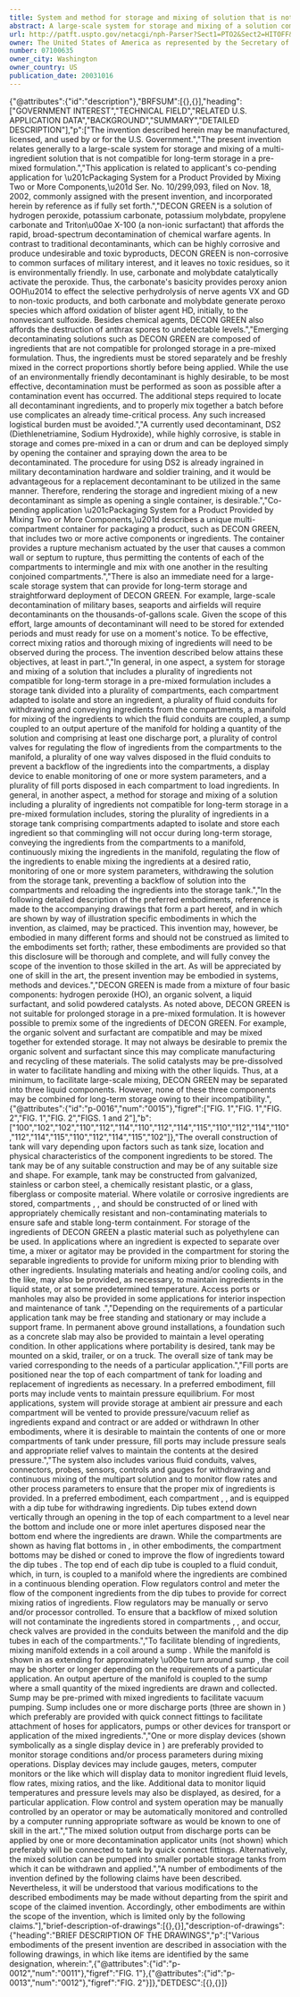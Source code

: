 ```yaml
---
title: System and method for storage and mixing of solution that is not compatible for long-term storage in pre-mixed formulation
abstract: A large-scale system for storage and mixing of a solution comprising a plurality of ingredients not compatible for long-term storage in a pre-mixed formulation includes a storage tank that is divided into a plurality of compartments each of which is adapted to isolate and store a proportionate amount of ingredient, fluid conduits for withdrawing and conveying the ingredients from the compartments, valves for controlling the flow of ingredients and for preventing backflow, a manifold for continuous mixing and blending of the ingredients as they are withdrawn, a sump for holding a quantity of the mixed solution, a display to enable monitoring of system parameters and a discharge port to which conduits may be coupled for withdrawing the mixed solution from the system.
url: http://patft.uspto.gov/netacgi/nph-Parser?Sect1=PTO2&Sect2=HITOFF&p=1&u=%2Fnetahtml%2FPTO%2Fsearch-adv.htm&r=1&f=G&l=50&d=PALL&S1=07100635&OS=07100635&RS=07100635
owner: The United States of America as represented by the Secretary of the Army
number: 07100635
owner_city: Washington
owner_country: US
publication_date: 20031016
---
```


{"@attributes":{"id":"description"},"BRFSUM":[{},{}],"heading":["GOVERNMENT INTEREST","TECHNICAL FIELD","RELATED U.S. APPLICATION DATA","BACKGROUND","SUMMARY","DETAILED DESCRIPTION"],"p":["The invention described herein may be manufactured, licensed, and used by or for the U.S. Government.","The present invention relates generally to a large-scale system for storage and mixing of a multi-ingredient solution that is not compatible for long-term storage in a pre-mixed formulation.","This application is related to applicant's co-pending application for \u201cPackaging System for a Product Provided by Mixing Two or More Components,\u201d Ser. No. 10\/299,093, filed on Nov. 18, 2002, commonly assigned with the present invention, and incorporated herein by reference as if fully set forth.","DECON GREEN is a solution of hydrogen peroxide, potassium carbonate, potassium molybdate, propylene carbonate and Triton\u00ae X-100 (a non-ionic surfactant) that affords the rapid, broad-spectrum decontamination of chemical warfare agents. In contrast to traditional decontaminants, which can be highly corrosive and produce undesirable and toxic byproducts, DECON GREEN is non-corrosive to common surfaces of military interest, and it leaves no toxic residues, so it is environmentally friendly. In use, carbonate and molybdate catalytically activate the peroxide. Thus, the carbonate's basicity provides peroxy anion OOH\u2014 to effect the selective perhydrolysis of nerve agents VX and GD to non-toxic products, and both carbonate and molybdate generate peroxo species which afford oxidation of blister agent HD, initially, to the nonvesicant sulfoxide. Besides chemical agents, DECON GREEN also affords the destruction of anthrax spores to undetectable levels.","Emerging decontaminating solutions such as DECON GREEN are composed of ingredients that are not compatible for prolonged storage in a pre-mixed formulation. Thus, the ingredients must be stored separately and be freshly mixed in the correct proportions shortly before being applied. While the use of an environmentally friendly decontaminant is highly desirable, to be most effective, decontamination must be performed as soon as possible after a contamination event has occurred. The additional steps required to locate all decontaminant ingredients, and to properly mix together a batch before use complicates an already time-critical process. Any such increased logistical burden must be avoided.","A currently used decontaminant, DS2 (Diethlenetriamine, Sodium Hydroxide), while highly corrosive, is stable in storage and comes pre-mixed in a can or drum and can be deployed simply by opening the container and spraying down the area to be decontaminated. The procedure for using DS2 is already ingrained in military decontamination hardware and soldier training, and it would be advantageous for a replacement decontaminant to be utilized in the same manner. Therefore, rendering the storage and ingredient mixing of a new decontaminant as simple as opening a single container, is desirable.","Co-pending application \u201cPackaging System for a Product Provided by Mixing Two or More Components,\u201d describes a unique multi-compartment container for packaging a product, such as DECON GREEN, that includes two or more active components or ingredients. The container provides a rupture mechanism actuated by the user that causes a common wall or septum to rupture, thus permitting the contents of each of the compartments to intermingle and mix with one another in the resulting conjoined compartments.","There is also an immediate need for a large-scale storage system that can provide for long-term storage and straightforward deployment of DECON GREEN. For example, large-scale decontamination of military bases, seaports and airfields will require decontaminants on the thousands-of-gallons scale. Given the scope of this effort, large amounts of decontaminant will need to be stored for extended periods and must ready for use on a moment's notice. To be effective, correct mixing ratios and thorough mixing of ingredients will need to be observed during the process. The invention described below attains these objectives, at least in part.","In general, in one aspect, a system for storage and mixing of a solution that includes a plurality of ingredients not compatible for long-term storage in a pre-mixed formulation includes a storage tank divided into a plurality of compartments, each compartment adapted to isolate and store an ingredient, a plurality of fluid conduits for withdrawing and conveying ingredients from the compartments, a manifold for mixing of the ingredients to which the fluid conduits are coupled, a sump coupled to an output aperture of the manifold for holding a quantity of the solution and comprising at least one discharge port, a plurality of control valves for regulating the flow of ingredients from the compartments to the manifold, a plurality of one way valves disposed in the fluid conduits to prevent a backflow of the ingredients into the compartments, a display device to enable monitoring of one or more system parameters, and a plurality of fill ports disposed in each compartment to load ingredients. In general, in another aspect, a method for storage and mixing of a solution including a plurality of ingredients not compatible for long-term storage in a pre-mixed formulation includes, storing the plurality of ingredients in a storage tank comprising compartments adapted to isolate and store each ingredient so that commingling will not occur during long-term storage, conveying the ingredients from the compartments to a manifold, continuously mixing the ingredients in the manifold, regulating the flow of the ingredients to enable mixing the ingredients at a desired ratio, monitoring of one or more system parameters, withdrawing the solution from the storage tank, preventing a backflow of solution into the compartments and reloading the ingredients into the storage tank.","In the following detailed description of the preferred embodiments, reference is made to the accompanying drawings that form a part hereof, and in which are shown by way of illustration specific embodiments in which the invention, as claimed, may be practiced. This invention may, however, be embodied in many different forms and should not be construed as limited to the embodiments set forth; rather, these embodiments are provided so that this disclosure will be thorough and complete, and will fully convey the scope of the invention to those skilled in the art. As will be appreciated by one of skill in the art, the present invention may be embodied in systems, methods and devices.","DECON GREEN is made from a mixture of four basic components: hydrogen peroxide (HO), an organic solvent, a liquid surfactant, and solid powdered catalysts. As noted above, DECON GREEN is not suitable for prolonged storage in a pre-mixed formulation. It is however possible to premix some of the ingredients of DECON GREEN. For example, the organic solvent and surfactant are compatible and may be mixed together for extended storage. It may not always be desirable to premix the organic solvent and surfactant since this may complicate manufacturing and recycling of these materials. The solid catalysts may be pre-dissolved in water to facilitate handling and mixing with the other liquids. Thus, at a minimum, to facilitate large-scale mixing, DECON GREEN may be separated into three liquid components. However, none of these three components may be combined for long-term storage owing to their incompatibility.",{"@attributes":{"id":"p-0016","num":"0015"},"figref":["FIG. 1","FIG. 1","FIG. 2","FIG. 1","FIG. 2","FIGS. 1 and 2"],"b":["100","102","102","110","112","114","110","112","114","115","110","112","114","110","112","114","115","110","112","114","115","102"]},"The overall construction of tank  will vary depending upon factors such as tank size, location and physical characteristics of the component ingredients to be stored. The tank  may be of any suitable construction and may be of any suitable size and shape. For example, tank  may be constructed from galvanized, stainless or carbon steel, a chemically resistant plastic, or a glass, fiberglass or composite material. Where volatile or corrosive ingredients are stored, compartments , ,  and  should be constructed of or lined with appropriately chemically resistant and non-contaminating materials to ensure safe and stable long-term containment. For storage of the ingredients of DECON GREEN a plastic material such as polyethylene can be used. In applications where an ingredient is expected to separate over time, a mixer or agitator may be provided in the compartment for storing the separable ingredients to provide for uniform mixing prior to blending with other ingredients. Insulating materials and heating and\/or cooling coils, and the like, may also be provided, as necessary, to maintain ingredients in the liquid state, or at some predetermined temperature. Access ports or manholes may also be provided in some applications for interior inspection and maintenance of tank .","Depending on the requirements of a particular application tank  may be free standing and stationary or may include a support frame. In permanent above ground installations, a foundation such as a concrete slab may also be provided to maintain a level operating condition. In other applications where portability is desired, tank  may be mounted on a skid, trailer, or on a truck. The overall size of tank  may be varied corresponding to the needs of a particular application.","Fill ports  are positioned near the top of each compartment of tank  for loading and replacement of ingredients as necessary. In a preferred embodiment, fill ports  may include vents to maintain pressure equilibrium. For most applications, system  will provide storage at ambient air pressure and each compartment will be vented to provide pressure\/vacuum relief as ingredients expand and contract or are added or withdrawn In other embodiments, where it is desirable to maintain the contents of one or more compartments of tank  under pressure, fill ports  may include pressure seals and appropriate relief valves to maintain the contents at the desired pressure.","The system  also includes various fluid conduits, valves, connectors, probes, sensors, controls and gauges for withdrawing and continuous mixing of the multipart solution and to monitor flow rates and other process parameters to ensure that the proper mix of ingredients is provided. In a preferred embodiment, each compartment , ,  and  is equipped with a dip tube  for withdrawing ingredients. Dip tubes  extend down vertically through an opening in the top of each compartment to a level near the bottom and include one or more inlet apertures disposed near the bottom end where the ingredients are drawn. While the compartments are shown as having flat bottoms in , in other embodiments, the compartment bottoms may be dished or coned to improve the flow of ingredients toward the dip tubes . The top end of each dip tube  is coupled to a fluid conduit, which, in turn, is coupled to a manifold  where the ingredients are combined in a continuous blending operation. Flow regulators  control and meter the flow of the component ingredients from the dip tubes  to provide for correct mixing ratios of ingredients. Flow regulators  may be manually or servo and\/or processor controlled. To ensure that a backflow of mixed solution will not contaminate the ingredients stored in compartments , ,  and  occur, check valves  are provided in the conduits between the manifold  and the dip tubes  in each of the compartments.","To facilitate blending of ingredients, mixing manifold  extends in a coil around a sump . While the manifold  is shown in  as extending for approximately \u00be turn around sump , the coil may be shorter or longer depending on the requirements of a particular application. An output aperture of the manifold  is coupled to the sump  where a small quantity of the mixed ingredients are drawn and collected. Sump  may be pre-primed with mixed ingredients to facilitate vacuum pumping. Sump  includes one or more discharge ports  (three are shown in ) which preferably are provided with quick connect fittings to facilitate attachment of hoses for applicators, pumps or other devices for transport or application of the mixed ingredients.","One or more display devices  (shown symbolically as a single display device in ) are preferably provided to monitor storage conditions and\/or process parameters during mixing operations. Display devices  may include gauges, meters, computer monitors or the like which will display data to monitor ingredient fluid levels, flow rates, mixing ratios, and the like. Additional data to monitor liquid temperatures and pressure levels may also be displayed, as desired, for a particular application. Flow control and system operation may be manually controlled by an operator or may be automatically monitored and controlled by a computer running appropriate software as would be known to one of skill in the art.","The mixed solution output from discharge ports  can be applied by one or more decontamination applicator units (not shown) which preferably will be connected to tank  by quick connect fittings. Alternatively, the mixed solution can be pumped into smaller portable storage tanks from which it can be withdrawn and applied.","A number of embodiments of the invention defined by the following claims have been described. Nevertheless, it will be understood that various modifications to the described embodiments may be made without departing from the spirit and scope of the claimed invention. Accordingly, other embodiments are within the scope of the invention, which is limited only by the following claims."],"brief-description-of-drawings":[{},{}],"description-of-drawings":{"heading":"BRIEF DESCRIPTION OF THE DRAWINGS","p":["Various embodiments of the present invention are described in association with the following drawings, in which like items are identified by the same designation, wherein:",{"@attributes":{"id":"p-0012","num":"0011"},"figref":"FIG. 1"},{"@attributes":{"id":"p-0013","num":"0012"},"figref":"FIG. 2"}]},"DETDESC":[{},{}]}
